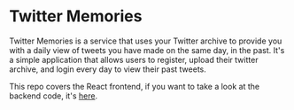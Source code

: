 # Twitter Memories
Twitter Memories is a service that uses your Twitter archive to provide you with a daily view of tweets you have made on the same day, in the past. It's a simple application that allows users to register, upload their twitter archive, and login every day to view their past tweets. 
 

This repo covers the React frontend, if you want to take a look at the backend code, it's [here](https://github.com/Gustavo-Cornejo/Twitter_Memories).

